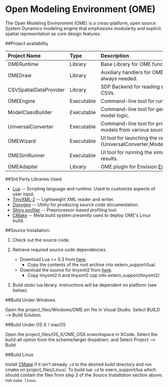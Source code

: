 # Open Modeling Environment (OME)

The Open Modeling Environment (OME) is a cross-platform, open source System Dynamics modeling engine that emphasizes modularity and explicit spatial representation as core design features.

##Project availability

| Project Name           | Type       | Description                                                                                   | Windows?   | Mac?       | Linux?     | 
| :--------------------- | :--------- | :-------------------------------------------------------------------------------------------- | :---------:| :--------: | :--------: |
| OMERuntime             | Library    | Base Library for OME functionality.                                                           | **Yes**    | **Yes**    | **Yes**    |
| OMEDraw                | Library    | Auxiliary handlers for OMERuntime that are not always needed.                                 | **Yes**    | **Yes**    | **Yes**    |
| CSVSpatialDataProvider | Library    | SDP Backend for reading spatial coverage data from CSVs.                                      | **Yes**    | **Yes**    | **Yes**    |
| OMEEngine              | Executable | Command-line tool for running OME simulations.                                                | **Yes**    | **Yes**    | **Yes**    |
| ModelClassBuilder      | Executable | Command-line tool for generating C++ code from model logic.                                   | **Yes**    | **Yes**    | **Yes**    |
| UniversalConverter     | Executable | Command-line tool for producing OME-compatible models from various sources.                   | **Yes**    | **Yes**    | **Yes**    |
| OMEWizard              | Executable | UI tool for launching the various CLI tools (UniversalConverter,ModelClassBuilder,OMEEngine). | **Yes**    | **Yes**    | No         |
| OMESimRunner           | Executable | UI tool for running the simulation engine and viewing results.                                | **Yes**    | **Yes**    | No         |
| OMEAdapter             | Library    | OME plugin for Envision [Envision homepage](https://envision.bioe.orst.edu).                  | **Yes**    | No         | No         |


##3rd Party Libraries Used:

* [Lua](https://www.lua.org/) -- Scripting language and runtime. Used to customize aspects of user input.
* [TinyXML-2](http://www.grinninglizard.com/tinyxml2/) -- Lightweight XML reader and writer.
* [Doxygen](http://www.stack.nl/~dimitri/doxygen/index.html) -- Utility for producing source code documentation.
* [Shiny profiler](https://code.google.com/archive/p/shinyprofiler/) -- Preprocessor-based profiling tool.
* [CMake](https://cmake.org/) -- Meta build system presently used to deploy OME's Linux build.

##Source Installation:

1. Check out the source code.

2. Retrieve required source code dependencies.
	* Download Lua >= 5.3 from [here](https://www.lua.org/download.html).
		- Copy the contents of the root archive into extern_support/lua/.
	* Download the source for tinyxml2 from [here](https://github.com/leethomason/tinyxml2).
		- Copy tinyxml2.h and tinyxml2.cpp into extern_support/tinyxml2/.
		
3. Build static lua library. Instructions will be dependent on platform (see below).

##Build Under Windows

Open the project_files/Windows/OME.sln file in Visual Studio. Select BUILD --> Build Solution.

##Build Under OS X / macOS

Open the project_files/OS_X/OME_OSX.xcworkspace in XCode. Select the build-all option from the scheme/target dropdown, and Select Project --> Build.

##Build Linux

Install [CMake](https://cmake.org/) if it isn't already. `cd` to the desired build directory and run cmake on project_files/Linux/.
To build lua: `cd` to exern_support/lua which should contain the files from step 2 of the _Source Installation_ section above; run `make linux`.
